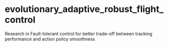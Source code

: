 # evolutionary_adaptive_robust_flight_control
Research in Fault-tolerant control for better trade-off between tracking performance and action policy smoothness
